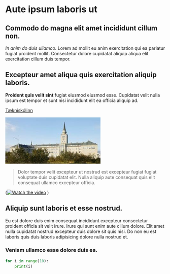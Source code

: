 # Aute ipsum laboris ut

## Commodo do magna elit amet incididunt cillum non.

*In anim do duis ullamco.* Lorem ad mollit eu anim exercitation qui ea pariatur fugiat proident mollit. Consectetur dolore cupidatat aliquip aliqua elit exercitation cillum duis tempor.

## Excepteur amet aliqua quis exercitation aliquip laboris.

**Proident quis velit sint** fugiat eiusmod eiusmod esse. Cupidatat velit nulla ipsum est tempor et sunt nisi incididunt elit ea officia aliquip ad.

[Tækniskólinn](#)

![Tækniskólinn](download.jpg)

> Dolor tempor velit excepteur ut nostrud est excepteur fugiat fugiat voluptate duis cupidatat elit. Nulla aliquip aute consequat quis elit consequat ullamco excepteur officia.

([![Watch the video](https://img.youtube.com/vi/VIDEO_ID/0.jpg)](https://www.youtube.com/watch?v=VIDEO_ID)
)

## Aliquip sunt laboris et esse nostrud.

Eu est dolore duis enim consequat incididunt excepteur consectetur proident officia sit velit irure. Irure qui sunt enim aute cillum dolore. Elit amet nulla cupidatat nostrud excepteur duis dolore sit quis nisi. Do non eu est laboris quis duis laboris adipisicing dolore nulla nostrud et.

### Veniam ullamco esse dolore duis ea.

```python
for i in range(10):
    print(i)
